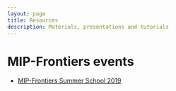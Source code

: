 ```yaml
---
layout: page
title: Resources
description: Materials, presentations and tutorials
---
```


# MIP-Frontiers events

- [MIP-Frontiers Summer School 2019](/resources/summer-school)
